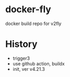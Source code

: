 # docker-fly
docker build repo for v2fly

# History

* trigger3
* use github action, buildx
* init, ver v4.21.3

